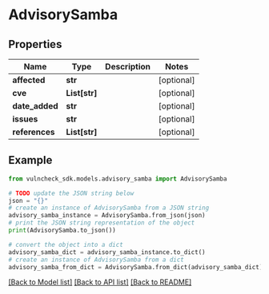 # AdvisorySamba


## Properties

Name | Type | Description | Notes
------------ | ------------- | ------------- | -------------
**affected** | **str** |  | [optional] 
**cve** | **List[str]** |  | [optional] 
**date_added** | **str** |  | [optional] 
**issues** | **str** |  | [optional] 
**references** | **List[str]** |  | [optional] 

## Example

```python
from vulncheck_sdk.models.advisory_samba import AdvisorySamba

# TODO update the JSON string below
json = "{}"
# create an instance of AdvisorySamba from a JSON string
advisory_samba_instance = AdvisorySamba.from_json(json)
# print the JSON string representation of the object
print(AdvisorySamba.to_json())

# convert the object into a dict
advisory_samba_dict = advisory_samba_instance.to_dict()
# create an instance of AdvisorySamba from a dict
advisory_samba_from_dict = AdvisorySamba.from_dict(advisory_samba_dict)
```
[[Back to Model list]](../README.md#documentation-for-models) [[Back to API list]](../README.md#documentation-for-api-endpoints) [[Back to README]](../README.md)



